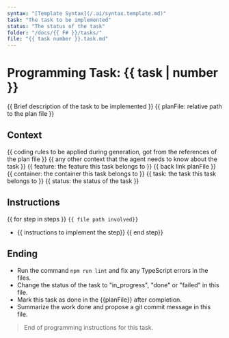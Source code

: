 ```yaml
---
syntax: "[Template Syntax](/.ai/syntax.template.md)"
task: "The task to be implemented"
status: "The status of the task"
folder: "/docs/{{ F# }}/tasks/"
file: "{{ task number }}.task.md"
---
```


# Programming Task: {{ task | number }}

{{ Brief description of the task to be implemented }}
{{ planFile: relative path to the plan file }}


## Context

{{ coding rules to be applied during generation, got from the references of the plan file }}
{{ any other context that the agent needs to know about the task }}
{{ feature: the feature this task belongs to }}
{{ back link planFile }}
{{ container: the container this task belongs to }}
{{ task: the task this task belongs to }}
{{ status: the status of the task }}

## Instructions

<!-- 
  Think in the detailed steps to implement the task including folder, file names, and any other relevant information.
  Choose the simplest way to implement the task.
  Write only the most relevant information to implement the task.
-->

{{ for step in steps }}
`{{ file path involved}}`
 - {{ instructions to implement the step}}
{{ end step}}

## Ending

- Run the command `npm run lint` and fix any TypeScript errors in the files.
- Change the status of the task to "in_progress", "done" or "failed" in this file.
- Mark this task as done in the {{planFile}} after completion.
- Summarize the work done and propose a git commit message in this file.

> End of programming instructions for this task.
